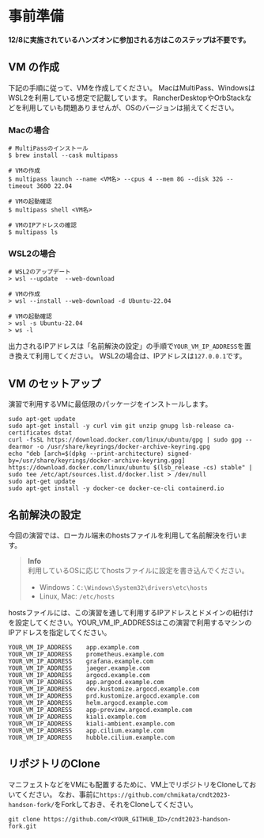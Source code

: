 # 事前準備

**12/8に実施されているハンズオンに参加される方はこのステップは不要です。**

## VM の作成

下記の手順に従って、VMを作成してください。
MacはMultiPass、WindowsはWSL2を利用している想定で記載しています。
RancherDesktopやOrbStackなどを利用していも問題ありませんが、OSのバージョンは揃えてください。

### Macの場合
```
# MultiPassのインストール
$ brew install --cask multipass

# VMの作成
$ multipass launch --name <VM名> --cpus 4 --mem 8G --disk 32G --timeout 3600 22.04

# VMの起動確認
$ multipass shell <VM名>

# VMのIPアドレスの確認
$ multipass ls
```

### WSL2の場合
```
# WSL2のアップデート
> wsl --update  --web-download

# VMの作成
> wsl --install --web-download -d Ubuntu-22.04

# VMの起動確認
> wsl -s Ubuntu-22.04
> ws -l
```

出力されるIPアドレスは「名前解決の設定」の手順で`YOUR_VM_IP_ADDRESS`を置き換えて利用してください。
WSL2の場合は、IPアドレスは`127.0.0.1`です。

## VM のセットアップ
演習で利用するVMに最低限のパッケージをインストールします。

```
sudo apt-get update
sudo apt-get install -y curl vim git unzip gnupg lsb-release ca-certificates dstat
curl -fsSL https://download.docker.com/linux/ubuntu/gpg | sudo gpg --dearmor -o /usr/share/keyrings/docker-archive-keyring.gpg
echo "deb [arch=$(dpkg --print-architecture) signed-by=/usr/share/keyrings/docker-archive-keyring.gpg] https://download.docker.com/linux/ubuntu $(lsb_release -cs) stable" | sudo tee /etc/apt/sources.list.d/docker.list > /dev/null
sudo apt-get update
sudo apt-get install -y docker-ce docker-ce-cli containerd.io
```

## 名前解決の設定

今回の演習では、ローカル端末のhostsファイルを利用して名前解決を行います。

> **Info**  
> 利用しているOSに応じてhostsファイルに設定を書き込んでください。
> - Windows：`C:\Windows\System32\drivers\etc\hosts`
> - Linux, Mac: `/etc/hosts`

hostsファイルには、この演習を通して利用するIPアドレスとドメインの紐付けを設定してください。YOUR_VM_IP_ADDRESSはこの演習で利用するマシンのIPアドレスを指定してください。

```
YOUR_VM_IP_ADDRESS    app.example.com
YOUR_VM_IP_ADDRESS    prometheus.example.com
YOUR_VM_IP_ADDRESS    grafana.example.com
YOUR_VM_IP_ADDRESS    jaeger.example.com
YOUR_VM_IP_ADDRESS    argocd.example.com
YOUR_VM_IP_ADDRESS    app.argocd.example.com
YOUR_VM_IP_ADDRESS    dev.kustomize.argocd.example.com
YOUR_VM_IP_ADDRESS    prd.kustomize.argocd.example.com
YOUR_VM_IP_ADDRESS    helm.argocd.example.com
YOUR_VM_IP_ADDRESS    app-preview.argocd.example.com
YOUR_VM_IP_ADDRESS    kiali.example.com
YOUR_VM_IP_ADDRESS    kiali-ambient.example.com
YOUR_VM_IP_ADDRESS    app.cilium.example.com
YOUR_VM_IP_ADDRESS    hubble.cilium.example.com
```

## リポジトリのClone

マニフェストなどをVMにも配置するために、VM上でリポジトリをCloneしておいてください。
なお、事前に```https://github.com/chmikata/cndt2023-handson-fork/```をForkしておき、それをCloneしてください。

```shell
git clone https://github.com/<YOUR_GITHUB_ID>/cndt2023-handson-fork.git
```
